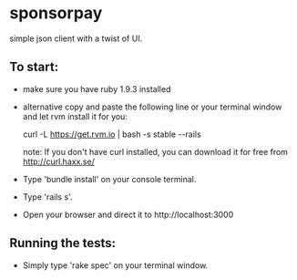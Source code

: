 sponsorpay
==========

simple json client with a twist of UI. 


To start:
---------

- make sure you have ruby 1.9.3 installed 

- alternative copy and paste the following line 
  or your terminal window and let rvm install it 
  for you:

  curl -L https://get.rvm.io | bash -s stable --rails


  note: If you don't have curl installed, you can download 
  		it for free from http://curl.haxx.se/

- Type 'bundle install' on your console terminal.

- Type 'rails s'. 

- Open your browser and direct it to http://localhost:3000


Running the tests:
------------------

- Simply type 'rake spec' on your terminal window.

